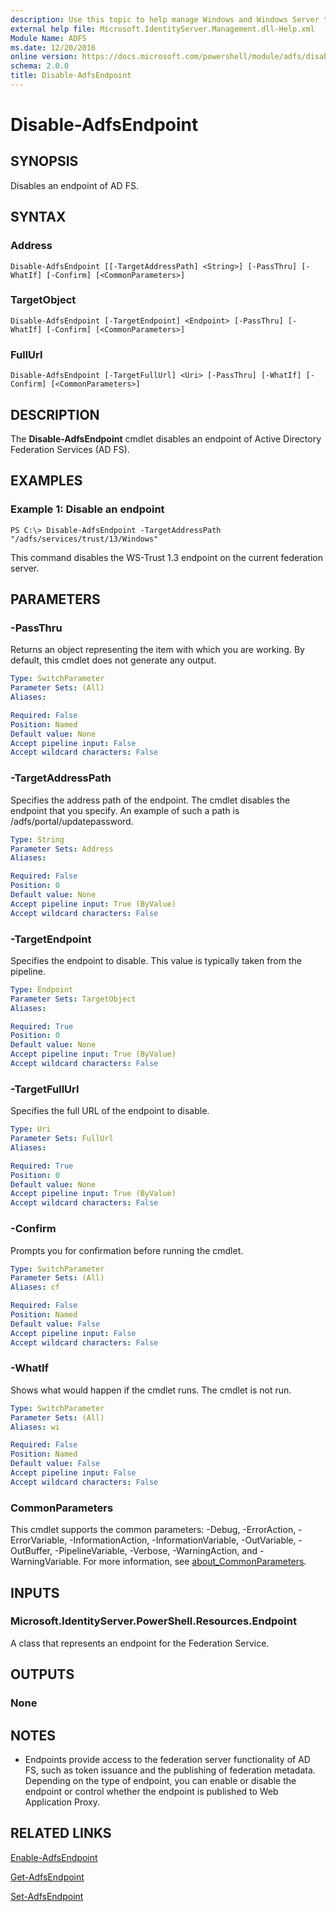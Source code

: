 ```yaml
---
description: Use this topic to help manage Windows and Windows Server technologies with Windows PowerShell.
external help file: Microsoft.IdentityServer.Management.dll-Help.xml
Module Name: ADFS
ms.date: 12/20/2016
online version: https://docs.microsoft.com/powershell/module/adfs/disable-adfsendpoint?view=windowsserver2022-ps&wt.mc_id=ps-gethelp
schema: 2.0.0
title: Disable-AdfsEndpoint
---
```


# Disable-AdfsEndpoint

## SYNOPSIS
Disables an endpoint of AD FS.

## SYNTAX

### Address
```
Disable-AdfsEndpoint [[-TargetAddressPath] <String>] [-PassThru] [-WhatIf] [-Confirm] [<CommonParameters>]
```

### TargetObject
```
Disable-AdfsEndpoint [-TargetEndpoint] <Endpoint> [-PassThru] [-WhatIf] [-Confirm] [<CommonParameters>]
```

### FullUrl
```
Disable-AdfsEndpoint [-TargetFullUrl] <Uri> [-PassThru] [-WhatIf] [-Confirm] [<CommonParameters>]
```

## DESCRIPTION
The **Disable-AdfsEndpoint** cmdlet disables an endpoint of Active Directory Federation Services (AD FS).

## EXAMPLES

### Example 1: Disable an endpoint
```
PS C:\> Disable-AdfsEndpoint -TargetAddressPath "/adfs/services/trust/13/Windows"
```

This command disables the WS-Trust 1.3 endpoint on the current federation server.

## PARAMETERS

### -PassThru
Returns an object representing the item with which you are working.
By default, this cmdlet does not generate any output.

```yaml
Type: SwitchParameter
Parameter Sets: (All)
Aliases: 

Required: False
Position: Named
Default value: None
Accept pipeline input: False
Accept wildcard characters: False
```

### -TargetAddressPath
Specifies the address path of the endpoint.
The cmdlet disables the endpoint that you specify.
An example of such a path is /adfs/portal/updatepassword.

```yaml
Type: String
Parameter Sets: Address
Aliases: 

Required: False
Position: 0
Default value: None
Accept pipeline input: True (ByValue)
Accept wildcard characters: False
```

### -TargetEndpoint
Specifies the endpoint to disable.
This value is typically taken from the pipeline.

```yaml
Type: Endpoint
Parameter Sets: TargetObject
Aliases: 

Required: True
Position: 0
Default value: None
Accept pipeline input: True (ByValue)
Accept wildcard characters: False
```

### -TargetFullUrl
Specifies the full URL of the endpoint to disable.

```yaml
Type: Uri
Parameter Sets: FullUrl
Aliases: 

Required: True
Position: 0
Default value: None
Accept pipeline input: True (ByValue)
Accept wildcard characters: False
```

### -Confirm
Prompts you for confirmation before running the cmdlet.

```yaml
Type: SwitchParameter
Parameter Sets: (All)
Aliases: cf

Required: False
Position: Named
Default value: False
Accept pipeline input: False
Accept wildcard characters: False
```

### -WhatIf
Shows what would happen if the cmdlet runs.
The cmdlet is not run.

```yaml
Type: SwitchParameter
Parameter Sets: (All)
Aliases: wi

Required: False
Position: Named
Default value: False
Accept pipeline input: False
Accept wildcard characters: False
```

### CommonParameters
This cmdlet supports the common parameters: -Debug, -ErrorAction, -ErrorVariable, -InformationAction, -InformationVariable, -OutVariable, -OutBuffer, -PipelineVariable, -Verbose, -WarningAction, and -WarningVariable. For more information, see [about_CommonParameters](https://go.microsoft.com/fwlink/?LinkID=113216).

## INPUTS

### Microsoft.IdentityServer.PowerShell.Resources.Endpoint
A class that represents an endpoint for the Federation Service.

## OUTPUTS

### None

## NOTES
* Endpoints provide access to the federation server functionality of AD FS, such as token issuance and the publishing of federation metadata. Depending on the type of endpoint, you can enable or disable the endpoint or control whether the endpoint is published to Web Application Proxy.

## RELATED LINKS

[Enable-AdfsEndpoint](./Enable-AdfsEndpoint.md)

[Get-AdfsEndpoint](./Get-AdfsEndpoint.md)

[Set-AdfsEndpoint](./Set-AdfsEndpoint.md)

